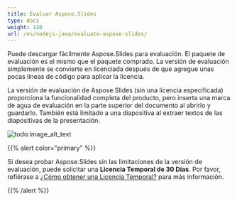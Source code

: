 ```yaml
---
title: Evaluar Aspose.Slides
type: docs
weight: 120
url: /es/nodejs-java/evaluate-aspose-slides/
---
```



Puede descargar fácilmente Aspose.Slides para evaluación. El paquete de evaluación es el mismo que el paquete comprado. La versión de evaluación simplemente se convierte en licenciada después de que agregue unas pocas líneas de código para aplicar la licencia. 

La versión de evaluación de Aspose.Slides (sin una licencia especificada) proporciona la funcionalidad completa del producto, pero inserta una marca de agua de evaluación en la parte superior del documento al abrirlo y guardarlo. También está limitado a una diapositiva al extraer textos de las diapositivas de la presentación.


![todo:image_alt_text](evaluate-aspose-slides_1.png)

{{% alert color="primary" %}} 

Si desea probar Aspose.Slides sin las limitaciones de la versión de evaluación, puede solicitar una **Licencia Temporal de 30 Días**. Por favor, refiérase a [¿Cómo obtener una Licencia Temporal?](https://purchase.aspose.com/temporary-license) para más información.

{{% /alert %}}